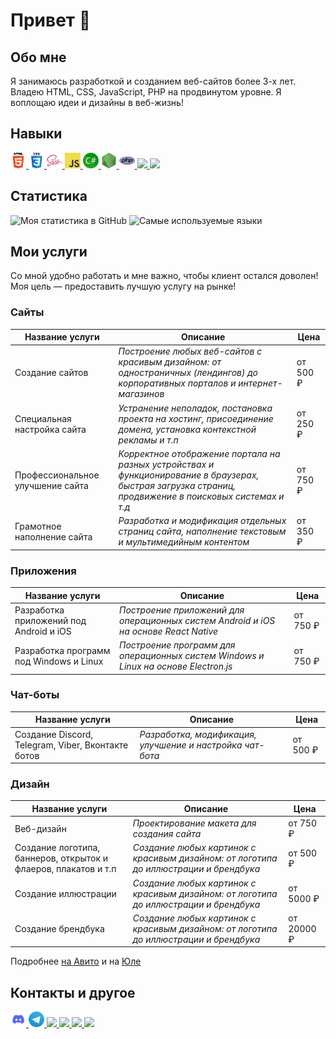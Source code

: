 # Привет 👋

## Обо мне
Я занимаюсь разработкой и созданием веб-сайтов более 3-х лет. Владею HTML, CSS, JavaScript, PHP на продвинутом уровне. Я воплощаю идеи и дизайны в веб-жизнь!

## Навыки
<a href="https://developer.mozilla.org/ru/docs/Web/HTML">
  <code><img height="25" src="https://raw.githubusercontent.com/github/explore/80688e429a7d4ef2fca1e82350fe8e3517d3494d/topics/html/html.png"></code>
</a>
<a href="https://developer.mozilla.org/ru/docs/Web/CSS">
  <code><img height="25" src="https://raw.githubusercontent.com/github/explore/80688e429a7d4ef2fca1e82350fe8e3517d3494d/topics/css/css.png"></code>
</a>
<a href="https://sass-scss.ru/">
  <code><img height="25" src="https://raw.githubusercontent.com/github/explore/80688e429a7d4ef2fca1e82350fe8e3517d3494d/topics/sass/sass.png"></code>
</a>
<a href="https://developer.mozilla.org/ru/docs/Web/JavaScript">
  <code><img height="25" src="https://raw.githubusercontent.com/github/explore/80688e429a7d4ef2fca1e82350fe8e3517d3494d/topics/javascript/javascript.png"></code>
</a>
<a href="https://docs.microsoft.com/ru-ru/dotnet/csharp/">
  <code><img height="25" src="https://raw.githubusercontent.com/github/explore/80688e429a7d4ef2fca1e82350fe8e3517d3494d/topics/csharp/csharp.png"></code>
</a>
<a href="https://nodejs.org/ru/">
  <code><img height="25" src="https://raw.githubusercontent.com/github/explore/80688e429a7d4ef2fca1e82350fe8e3517d3494d/topics/nodejs/nodejs.png"></code>
</a>
<a href="https://www.php.net/">
  <code><img height="25" src="https://raw.githubusercontent.com/github/explore/80688e429a7d4ef2fca1e82350fe8e3517d3494d/topics/php/php.png"></code>
</a>
<a href="https://git-scm.com/">
  <code><img height="25" src="https://git-scm.com/favicon.ico"></code>
</a>
<a href="https://unity.com/">
  <code><img height="25" src="https://unity.com/themes/contrib/unity_base/images/favicons/favicon.svg?v=4"></code>
</a>

## Статистика
![Моя статистика в GitHub](https://github-readme-stats.vercel.app/api?username=wwyynnee&show_icons=true&hide=prs&theme=dracula)
![Самые используемые языки](https://github-readme-stats.vercel.app/api/top-langs/?username=wwyynnee&hide=nix&langs_count=4&layout=compact)

## Мои услуги
Со мной удобно работать и мне важно, чтобы клиент остался доволен! Моя цель ― предоставить лучшую услугу на рынке!

### Сайты
| Название услуги | Описание | Цена |
| --------------- | -------- | ---- |
| Создание сайтов | *Построение любых веб-сайтов с красивым дизайном: от одностраничных (лендингов) до корпоративных порталов и интернет-магазинов* | от 500 ₽ |
| Специальная настройка сайта | *Устранение неполадок, постановка проекта на хостинг, присоединение домена, установка контекстной рекламы и т.п* | от 250 ₽ |
| Профессиональное улучшение сайта | *Корректное отображение портала на разных устройствах и функционирование в браузерах, быстрая загрузка страниц, продвижение в поисковых системах и т.д* | от 750 ₽ |
| Грамотное наполнение сайта | *Разработка и модификация отдельных страниц сайта, наполнение текстовым и мультимедийным контентом* | от 350 ₽ |

### Приложения
| Название услуги | Описание | Цена |
| --------------- | -------- | ---- |
| Разработка приложений под Android и iOS | *Построение приложений для операционных систем Android и iOS на основе React Native* | от 750 ₽ |
| Разработка программ под Windows и Linux | *Построение программ для операционных систем Windows и Linux на основе Electron.js* | от 750 ₽ |

### Чат-боты
| Название услуги | Описание | Цена |
| --------------- | -------- | ---- |
| Создание Discord, Telegram, Viber, Вконтакте ботов | *Разработка, модификация, улучшение и настройка чат-бота* | от 500 ₽ |

### Дизайн
| Название услуги | Описание | Цена |
| --------------- | -------- | ---- |
| Веб-дизайн | *Проектирование макета для создания сайта* | от 750 ₽ |
| Создание логотипа, баннеров, открыток и флаеров, плакатов и т.п | *Создание любых картинок с красивым дизайном: от логотипа до иллюстрации и брендбука* | от 500 ₽ |
| Создание иллюстрации | *Создание любых картинок с красивым дизайном: от логотипа до иллюстрации и брендбука* | от 5000 ₽ |
| Создание брендбука | *Создание любых картинок с красивым дизайном: от логотипа до иллюстрации и брендбука* | от 20000 ₽ |

Подробнее [на Авито](https://www.avito.ru/belgorod/predlozheniya_uslug/sozdanie_udobnyh_saytov_2239606688) и на [Юле](https://youla.ru/moskva/uslugi/kompyuternye/uslughi-proghrammista-6162af40e24c5d6a8c7ff366)

## Контакты и другое
<a href="https://discord.com/users/980103023034527865">
  <code><img height="25" src="https://raw.githubusercontent.com/github/explore/80688e429a7d4ef2fca1e82350fe8e3517d3494d/topics/discord/discord.png"></code>
</a>
<a href="https://t.me/wwyynnee">
  <code><img height="25" src="https://raw.githubusercontent.com/github/explore/80688e429a7d4ef2fca1e82350fe8e3517d3494d/topics/telegram/telegram.png"></code>
</a>
<a href="https://vk.com/wwyynnee">
  <code><img height="25" src="https://vk.com/images/icons/favicons/fav_logo.ico?6"></code>
</a>
<a href="https://glitch.com/@wynne">
  <code><img height="25" src="https://glitch.com/favicon.ico"></code>
</a>
<a href="https://replit.com/@wwyynnee">
  <code><img height="25" src="https://replit.com/public/icons/favicon-196.png" /></code>
</a>
<a href="https://www.sololearn.com/profile/18925696">
  <code><img height="25" src="https://www.sololearn.com/Images/favicon.ico" /></code>
</a>
